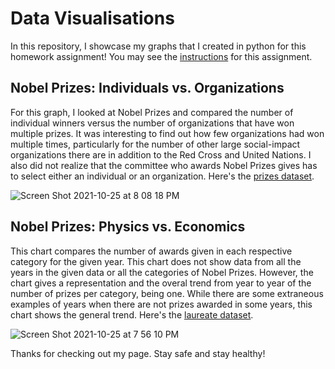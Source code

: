 # Data Visualisations
In this repository, I showcase my graphs that I created in python for this homework assignment!
You may see the [instructions](https://github.com/mikeizbicki/cmc-csci040/tree/2021fall/hw_02) for this assignment.

## Nobel Prizes: Individuals vs. Organizations
For this graph, I looked at Nobel Prizes and compared the number of individual winners versus the number of organizations that have won multiple prizes. It was interesting to find out how few organizations had won multiple times, particularly for the number of other large social-impact organizations there are in addition to the Red Cross and United Nations. I also did not realize that the committee who awards Nobel Prizes gives has to select either an individual or an organization. 
Here's the [prizes dataset](http://api.nobelprize.org/v1/prize.json).

![Screen Shot 2021-10-25 at 8 08 18 PM](https://user-images.githubusercontent.com/67754864/138802376-1ab6dc14-2de8-4dd5-a876-6a63caeb31d1.png)


## Nobel Prizes: Physics vs. Economics
This chart compares the number of awards given in each respective category for the given year. This chart does not show data from all the years in the given data or all the categories of Nobel Prizes. However, the chart gives a representation and the overal trend from year to year of the number of prizes per category, being one. While there are some extraneous examples of years when there are not prizes awarded in some years, this chart shows the general trend.
Here's the [laureate dataset](http://api.nobelprize.org/v1/laureate.json).

![Screen Shot 2021-10-25 at 7 56 10 PM](https://user-images.githubusercontent.com/67754864/138801820-aad65340-c22c-4cc3-b865-9d8a14df35cf.png)


Thanks for checking out my page. Stay safe and stay healthy!

